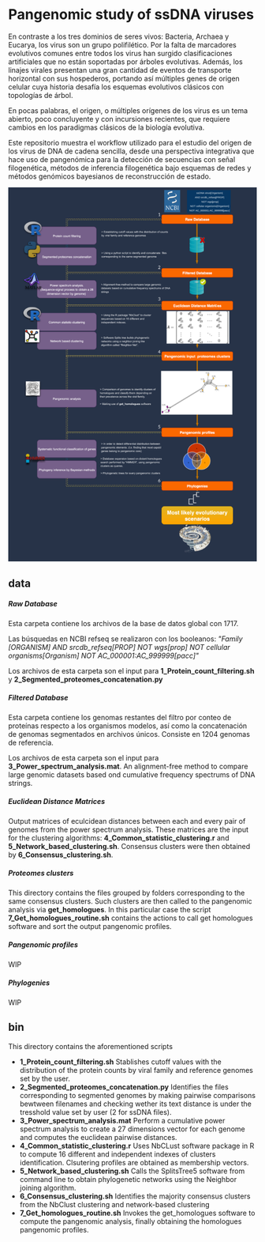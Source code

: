 # **Pangenomic study of ssDNA viruses**

En contraste a los tres dominios de seres vivos: Bacteria, Archaea y Eucarya, los virus son un grupo polifilético. Por la falta de marcadores evolutivos comunes entre todos los virus han surgido clasificaciones artificiales que no están soportadas por árboles evolutivas. Además, los linajes virales presentan una gran cantidad de eventos de transporte horizontal con sus hospederos, portando así múltiples genes de origen celular cuya historia desafía los esquemas evolutivos clásicos con topologías de árbol.

En pocas palabras, el origen, o múltiples orígenes de los virus es un tema abierto, poco concluyente y con incursiones recientes, que requiere cambios en los paradigmas clásicos de la biología evolutiva.

Este repositorio muestra el workflow utilizado para el estudio del origen de los virus de DNA de cadena sencilla, desde una perspectiva integrativa que hace uso de pangenómica para la detección de secuencias con señal filogenética, métodos de inferencia filogenética bajo esquemas de redes y métodos genómicos bayesianos de reconstrucción de estado.

![](ssDNA_workflow.png)


## **data**


##### **Raw Database**

Esta carpeta contiene los archivos de la base de datos global con 1717. 

Las búsquedas en NCBI refseq se realizaron con los booleanos: 
<em>"Family [ORGANISM] AND srcdb_refseq[PROP] NOT wgs[prop] NOT cellular organisms[Organism] NOT AC_000001:AC_999999[pacc]"</em>

Los archivos de esta carpeta son el input para  **1_Protein_count_filtering.sh** y  **2_Segmented_proteomes_concatenation.py**

##### **Filtered Database**

Esta carpeta contiene los genomas restantes del filtro por conteo de proteínas respecto a los organismos modelos, así como la concatenación de genomas segmentados en archivos únicos. Consiste en 1204 genomas de referencia. 

Los archivos de esta carpeta son el input para  **3_Power_spectrum_analysis.mat**. An alignment-free method to compare large genomic datasets based ond cumulative frequency spectrums of DNA strings.

##### **Euclidean Distance Matrices**

Output matrices of eculcidean distances between each and every pair of genomes from the power spectrum analysis. These matrices are the input for the clustering algorithms: **4_Common_statistic_clustering.r** and **5_Network_based_clustering.sh**. Consensus clusters were then obtained by **6_Consensus_clustering.sh**.

##### **Proteomes clusters**

This directory contains the files grouped by folders corresponding to the same consensus clusters. Such clusters are then called to the pangenomic analysis via **get_homologues**. In this particular case the script **7_Get_homologues_routine.sh** contains the actions to call get homologues software and sort the output pangenomic profiles.

##### **Pangenomic profiles**

WIP

##### **Phylogenies**

WIP

## **bin**

This directory contains the aforementioned scripts

  * **1_Protein_count_filtering.sh** Stablishes cutoff values with the distribution of the protein counts by viral family and reference genomes set by the user. 
  * **2_Segmented_proteomes_concatenation.py** Identifies the files corresponding to segmented genomes by making pairwise comparisons bewtween filenames and checking wether its text distance is under the tresshold value set by user (2 for ssDNA files).
  * **3_Power_spectrum_analysis.mat** Perform a cumulative power spectrum analysis to create a 27 dimensions vector for each genome and computes the euclidean pairwise distances.
  * **4_Common_statistic_clustering.r** Uses NbCLust software package in R to compute 16 different and independent indexes of clusters identification. Clsutering profiles are obtained as membership vectors.
  * **5_Network_based_clustering.sh** Calls the SplitsTree5 software from command line to obtain phylogenetic networks using the Neighbor joining algorithm.
  * **6_Consensus_clustering.sh** Identifies the majority consensus clusters from the NbClust clustering and network-based clustering
  * **7_Get_homologues_routine.sh** Invokes the get_homologues software to compute the pangenomic analysis, finally obtaining the homologues pangenomic profiles.

